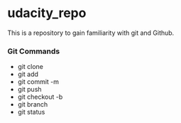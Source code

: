 # udacity_repo
This is a repository to gain familiarity with git and Github.

### Git Commands
* git clone
* git add
* git commit -m
* git push
* git checkout -b
* git branch
* git status
